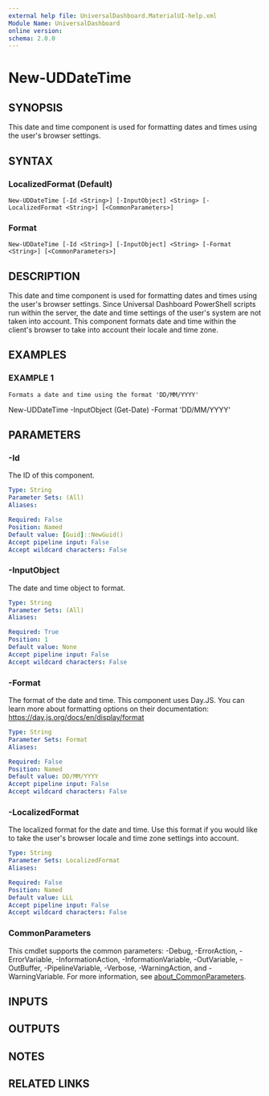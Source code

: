 ```yaml
---
external help file: UniversalDashboard.MaterialUI-help.xml
Module Name: UniversalDashboard
online version:
schema: 2.0.0
---
```


# New-UDDateTime

## SYNOPSIS
This date and time component is used for formatting dates and times using the user's browser settings.

## SYNTAX

### LocalizedFormat (Default)
```
New-UDDateTime [-Id <String>] [-InputObject] <String> [-LocalizedFormat <String>] [<CommonParameters>]
```

### Format
```
New-UDDateTime [-Id <String>] [-InputObject] <String> [-Format <String>] [<CommonParameters>]
```

## DESCRIPTION
This date and time component is used for formatting dates and times using the user's browser settings.
Since Universal Dashboard PowerShell scripts run within the server, the date and time settings of the user's system are not taken into account.
This component formats date and time within the client's browser to take into account their locale and time zone.

## EXAMPLES

### EXAMPLE 1
```
Formats a date and time using the format 'DD/MM/YYYY'
```

New-UDDateTime -InputObject (Get-Date) -Format 'DD/MM/YYYY'

## PARAMETERS

### -Id
The ID of this component.

```yaml
Type: String
Parameter Sets: (All)
Aliases:

Required: False
Position: Named
Default value: [Guid]::NewGuid()
Accept pipeline input: False
Accept wildcard characters: False
```

### -InputObject
The date and time object to format.

```yaml
Type: String
Parameter Sets: (All)
Aliases:

Required: True
Position: 1
Default value: None
Accept pipeline input: False
Accept wildcard characters: False
```

### -Format
The format of the date and time. 
This component uses Day.JS.
You can learn more about formatting options on their documentation: https://day.js.org/docs/en/display/format

```yaml
Type: String
Parameter Sets: Format
Aliases:

Required: False
Position: Named
Default value: DD/MM/YYYY
Accept pipeline input: False
Accept wildcard characters: False
```

### -LocalizedFormat
The localized format for the date and time.
Use this format if you would like to take the user's browser locale and time zone settings into account.

```yaml
Type: String
Parameter Sets: LocalizedFormat
Aliases:

Required: False
Position: Named
Default value: LLL
Accept pipeline input: False
Accept wildcard characters: False
```

### CommonParameters
This cmdlet supports the common parameters: -Debug, -ErrorAction, -ErrorVariable, -InformationAction, -InformationVariable, -OutVariable, -OutBuffer, -PipelineVariable, -Verbose, -WarningAction, and -WarningVariable. For more information, see [about_CommonParameters](http://go.microsoft.com/fwlink/?LinkID=113216).

## INPUTS

## OUTPUTS

## NOTES

## RELATED LINKS
